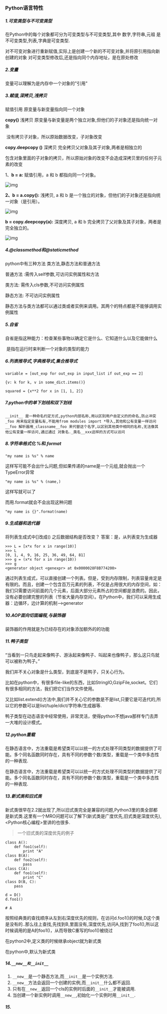 ###  Python语言特性

##### 1.可变类型与不可变类型

在Python中的每个对象都可分为可变类型与不可变类型,其中 数字,字符串,元祖 是不可变类型,列表,字典是可变类型.

对不可变对象进行重新赋值,实际上是创建一个新的不可变对象,并将原引用指向新创建的对象
对可变类型修改后,还是指向同个内存地址，是在原处修改

##### 2.变量

变量可以理解为是内存中一个对象的"引用"

##### 3.赋值,深拷贝,浅拷贝

赋值引用 原变量与新变量指向同一个对象

**copy()** 浅拷贝 原变量与新变量是两个独立对象,但他们的子对象还是指向统一对象

​             没有拷贝子对象，所以原始数据改变，子对象改变

**copy.deepcopy ()** 深拷贝 完全拷贝父对象及其子对象,两者是相独立的

​             包含对象里面的子对象的拷贝，所以原始对象的改变不会造成深拷贝里的任何子元素的改变

1、**b = a:** 赋值引用，a 和 b 都指向同一个对象。

![img](面试.assets/1489720931-7116-4AQC6.png)

**2、b = a.copy():** 浅拷贝, a 和 b 是一个独立的对象，但他们的子对象还是指向统一对象（是引用）。

![img](面试.assets/1489720930-6827-Vtk4m.png)

**b = copy.deepcopy(a):** 深度拷贝, a 和 b 完全拷贝了父对象及其子对象，两者是完全独立的。

![img](面试.assets/1489720930-5882-BO4qO.png)

##### 4.@classmethod和@staticmethod 

python中有三种方法 类方法,静态方法和普通方法

普通方法 :需传入self参数,可访问实例属性和方法

类方法: 需传入cls参数,不可访问实例属性

静态方法: 不可访问实例属性

静态方法与类方法都可以通过类或者实例来调用。其两个的特点都是不能够调用实例属性

##### 5.自省

自省是指这种能力：检查某些事物以确定它是什么、它知道什么以及它能做什么

​                                   是指在运行时来判断一个对象的类型的能力

##### 6.列表推导式,字典推导式,集合推导式

```
variable = [out_exp for out_exp in input_list if out_exp == 2]
```

```
{v: k for k, v in some_dict.items()}
```

```
squared = {x**2 for x in [1, 1, 2]}
```

##### 7.python中的单下划线和双下划线
```
__init__ 是一种命名约定方式,python内部名称,用以区别用户自定义的的命名,防止冲突
_foo 用来指定变量私有,不能用from modules import *导入,其他和公有变量一样访问
__foo 解析器用_classname__foo 来代替这个名字,以区别其他类中相同的名称,无法像其他公有变量一样访问,通过通过 对象名._类名__xxx这样的方式可以访问
```
##### 8.字符串格式化 %和.format

```
"my name is %s" % name 
```

这样写可能不会出什么问题,但如果传递的name是一个元组,就会抛出一个TypeError异常

```
"my name is %s" % (name,)
```

这样写就可以了

而用.format就会不会出现这种问题

```
"my name is {}".format(name) 
```

##### 9.生成器和迭代器
将列表生成式中[]改成() 之后数据结构是否改变？ 答案：是，从列表变为生成器

```
>>> L = [x*x for x in range(10)]
>>> L
[0, 1, 4, 9, 16, 25, 36, 49, 64, 81]
>>> g = (x*x for x in range(10))
>>> g
<generator object <genexpr> at 0x0000028F8B774200>
```

通过列表生成式，可以直接创建一个列表。但是，受到内存限制，列表容量肯定是有限的。而且，创建一个包含百万元素的列表，不仅是占用很大的内存空间，如：我们只需要访问前面的几个元素，后面大部分元素所占的空间都是浪费的。因此，没有必要创建完整的列表（节省大量内存空间）。在Python中，我们可以采用生成器：边循环，边计算的机制—>generator

##### 10.AOP面向切面编程,与装饰器

装饰器的作用就是为已经存在的对象添加额外的的功能

##### 11.鸭子类型

“当看到一只鸟走起来像鸭子、游泳起来像鸭子、叫起来也像鸭子，那么这只鸟就可以被称为鸭子。”

我们并不关心对象是什么类型，到底是不是鸭子，只关心行为。

比如在python中，有很多file-like的东西，比如StringIO,GzipFile,socket。它们有很多相同的方法，我们把它们当作文件使用。

又比如list.extend()方法中,我们并不关心它的参数是不是list,只要它是可迭代的,所以它的参数可以是list/tuple/dict/字符串/生成器等.

鸭子类型在动态语言中经常使用，非常灵活，使得python不想java那样专门去弄一大堆的设计模式。

##### 12.python重载

在静态语言中，方法重载是希望类可以以统一的方式处理不同类型的数据提供了可能。多个同名函数同时存在，具有不同的参数个数/类型，重载是一个类中多态性的一种表现.

在静态语言中，方法重载是希望类可以以统一的方式处理不同类型的数据提供了可能。多个同名函数同时存在，具有不同的参数个数/类型，重载是一个类中多态性的一种表现.

##### 13.新式类和旧式类

新式类很早在2.2就出现了,所以旧式类完全是兼容的问题,Python3里的类全部都是新式类.这里有一个MRO问题可以了解下(新式类是广度优先,旧式类是深度优先),<Python核心编程>里讲的也很多.

> 一个旧式类的深度优先的例子

```
class A():
    def foo1(self):
        print "A"
class B(A):
    def foo2(self):
        pass
class C(A):
    def foo1(self):
        print "C"
class D(B, C):
    pass

d = D()
d.foo1()

# A
```

按照经典类的查找顺序从左到右深度优先的规则，在访问d.foo1()的时候,D这个类是没有的..那么往上查找,先找到B,里面没有,深度优先,访问A,找到了foo1(),所以这时候调用的是A的foo1()，从而导致C重写的foo1()被绕过

在python2中,定义类的时候继承object就为新式类

在python中,默认为新式类

##### 14.```__new__和__init__```

1. `__new__`是一个静态方法,而`__init__`是一个实例方法.
2. `__new__`方法会返回一个创建的实例,而`__init__`什么都不返回.
3. 只有在`__new__`返回一个cls的实例时后面的`__init__`才能被调用.
4. 当创建一个新实例时调用`__new__`,初始化一个实例时用`__init__`.

 ##### 15.